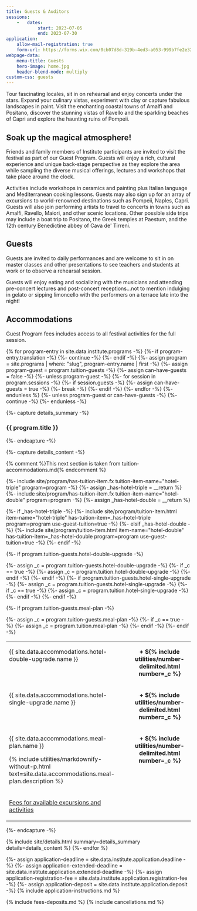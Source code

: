 ```yaml
---
title: Guests & Auditors
sessions:
    -   dates:
            start: 2023-07-05
            end: 2023-07-30
application:
    allow-mail-registration: true
    form-url: https://forms.wix.com/0cb07d8d-319b-4ed3-a053-999b7fe2e326:edcacead-0546-45f0-bc7a-481cb8a4ffc0
webpage-data:
    menu-title: Guests
    hero-image: home.jpg
    header-blend-mode: multiply
custom-css: guests
---
```

<section class="standard-block" markdown="1">

Tour fascinating locales, sit in on rehearsal and enjoy concerts under the stars. Expand your culinary vistas, experiment with clay or capture fabulous landscapes in paint. Visit the enchanting coastal towns of Amalfi and Positano, discover the stunning vistas of Ravello and the sparkling beaches of Capri and explore the haunting ruins of Pompeii.

## Soak up the magical atmosphere!

Friends and family members of Institute participants are invited to visit the festival as part of our Guest Program.  Guests will enjoy a rich, cultural experience and unique back-stage perspective as they explore the area while sampling the diverse musical offerings, lectures and workshops that take place around the clock.

Activities include workshops in ceramics and painting plus Italian language and Mediterranean cooking lessons. Guests may also sign up for an array of excursions to world-renowned destinations such as Pompeii, Naples, Capri. Guests will also join performing artists to travel to concerts in towns such as Amalfi, Ravello, Maiori, and other scenic locations. Other possible side trips may include a boat trip to Positano, the Greek temples at Paestum, and the 12th century Benedictine abbey of Cava de' Tirreni.

## Guests

Guests are invited to daily performances and are welcome to sit in on master classes and other presentations to see teachers and students at work or to observe a rehearsal session.

Guests will enjoy eating and socializing with the musicians and attending pre-concert lectures and post-concert receptions…not to mention indulging in gelato or sipping limoncello with the performers on a terrace late into the night!


## Accommodations

Guest Program fees includes access to all festival activities for the full session.

{% for program-entry in site.data.institute.programs -%}
    {%- if program-entry.translation -%}
        {%- continue -%}
    {%- endif -%}
    {%- assign program = site.programs | where: "slug", program-entry.name | first -%}
    {%- assign program-guest = program.tuition-guests -%}
    {%- assign can-have-guests = false -%}
    {%- unless program-guest -%}
        {%- for session in program.sessions -%}
            {%- if session.guests -%}
                {%- assign can-have-guests = true -%}
                {%- break -%}
            {%- endif -%}
        {%- endfor -%}
    {%- endunless %}
    {%- unless program-guest or can-have-guests -%}
        {%- continue -%}
    {%- endunless -%}

{%- capture details_summary -%}
<h3>{{ program.title }}</h3>
{%- endcapture -%}

{%- capture details_content -%}
<table>
<tbody>

{% comment %}This next section is taken from tuition-accommodations.md{% endcomment %}

{%- include site/program/has-tuition-item.fx tuition-item-name="hotel-triple" program=program -%}
{%- assign _has-hotel-triple = __return %}
{%- include site/program/has-tuition-item.fx tuition-item-name="hotel-double" program=program -%}
{%- assign _has-hotel-double = __return %}

{%- if _has-hotel-triple -%}
    {%- include site/program/tuition-item.html item-name="hotel-triple" has-tuition-item=_has-hotel-triple program=program use-guest-tuition=true -%}
{%- elsif _has-hotel-double -%}
    {%- include site/program/tuition-item.html item-name="hotel-double" has-tuition-item=_has-hotel-double program=program use-guest-tuition=true -%}
{%- endif -%}

{%- if program.tuition-guests.hotel-double-upgrade -%}
<tr class="upgrade">
    <td valign="top"><p class="name">{{ site.data.accommodations.hotel-double-upgrade.name }}</p></td>
    {%- assign _c = program.tuition-guests.hotel-double-upgrade -%}
    {%- if _c == true -%}
        {%- assign _c = program.tuition.hotel-double-upgrade -%}
    {%- endif -%}
    <td class="cost" align="center" valign="top"><p><strong>+ ${% include utilities/number-delimited.html number=_c %}</strong></p></td>
</tr>
{%- endif -%}
{%- if program.tuition-guests.hotel-single-upgrade -%}
<tr class="upgrade">
    <td valign="top"><p class="name">{{ site.data.accommodations.hotel-single-upgrade.name }}</p></td>
    {%- assign _c = program.tuition-guests.hotel-single-upgrade -%}
    {%- if _c == true -%}
        {%- assign _c = program.tuition.hotel-single-upgrade -%}
    {%- endif -%}
    <td class="cost" align="center" valign="top"><p><strong>+ ${% include utilities/number-delimited.html number=_c %}</strong></p></td>
</tr>
{%- endif -%}

{%- if program.tuition-guests.meal-plan -%}
<tr class="base">
    <td>
        <p class="name">{{ site.data.accommodations.meal-plan.name }}</p>
        <p class="description">{% include utilities/markdownify-without-p.html text=site.data.accommodations.meal-plan.description %}</p>
    </td>
    {%- assign _c = program.tuition-guests.meal-plan -%}
    {%- if _c == true -%}
        {%- assign _c = program.tuition.meal-plan -%}
    {%- endif -%}
    <td class="cost" align="center" valign="top"><p><strong>+ ${% include utilities/number-delimited.html number=_c %}</strong></p></td>
</tr>
{%- endif -%}

<tr class="base"><td><p><a href="{{ program.url | relative_url }}#excursions-and-activities">Fees for available excursions and activities</a></p>
</td></tr>
</tbody>
</table>
{%- endcapture -%}

{% include site/details.html summary=details_summary details=details_content %}
{%- endfor %}


{%- assign application-deadline = site.data.institute.application.deadline -%}
{%- assign application-extended-deadline = site.data.institute.application.extended-deadline -%}
{%- assign application-registration-fee = site.data.institute.application.registration-fee -%}
{%- assign application-deposit = site.data.institute.application.deposit -%}
{% include application-instructions.md %}

{% include fees-deposits.md %}
{% include cancellations.md %}

</section>